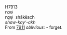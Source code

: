 <body>
  <p>H7913<br>  שׁכח  <br> שָׁכֵַח  ‎  shâkêach  <br><i>shaw-kay‘-akh </i><br>From <a href="h7911.htm">7911</a>  <i>oblivious: - </i>forget.<br></p>
 </body>